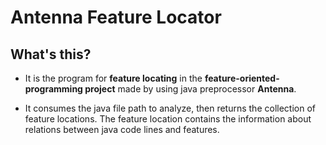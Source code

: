 # Antenna Feature Locator

<h2>What's this?</h2>

- It is the program for **feature locating** in the **feature-oriented-programming project** made by using java preprocessor **Antenna**.

- It consumes the java file path to analyze, then returns the collection of feature locations. The feature location contains the information about relations between java code lines and features.
